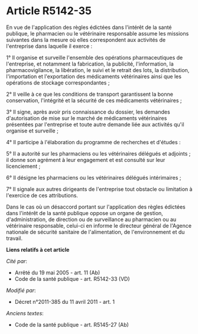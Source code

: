 # Article R5142-35

En vue de l'application des règles édictées dans l'intérêt de la santé publique, le pharmacien ou le vétérinaire responsable
assume les missions suivantes dans la mesure où elles correspondent aux activités de l'entreprise dans laquelle il exerce :

1° Il organise et surveille l'ensemble des opérations pharmaceutiques de l'entreprise, et notamment la fabrication, la
publicité, l'information, la pharmacovigilance, la libération, le suivi et le retrait des lots, la distribution,
l'importation et l'exportation des médicaments vétérinaires ainsi que les opérations de stockage correspondantes ;

2° Il veille à ce que les conditions de transport garantissent la bonne conservation, l'intégrité et la sécurité de ces
médicaments vétérinaires ;

3° Il signe, après avoir pris connaissance du dossier, les demandes d'autorisation de mise sur le marché de médicaments
vétérinaires présentées par l'entreprise et toute autre demande liée aux activités qu'il organise et surveille ;

4° Il participe à l'élaboration du programme de recherches et d'études :

5° Il a autorité sur les pharmaciens ou les vétérinaires délégués et adjoints ; il donne son agrément à leur engagement et
est consulté sur leur licenciement ;

6° Il désigne les pharmaciens ou les vétérinaires délégués intérimaires ;

7° Il signale aux autres dirigeants de l'entreprise tout obstacle ou limitation à l'exercice de ces attributions.

Dans le cas où un désaccord portant sur l'application des règles édictées dans l'intérêt de la santé publique oppose un
organe de gestion, d'administration, de direction ou de surveillance au pharmacien ou au vétérinaire responsable, celui-ci en
informe le directeur général de l'Agence nationale de sécurité sanitaire de l'alimentation, de l'environnement et du travail.

**Liens relatifs à cet article**

_Cité par_:

  - Arrêté du 19 mai 2005 - art. 11 (Ab)
  - Code de la santé publique - art. R5142-33 (VD)

_Modifié par_:

  - Décret n°2011-385 du 11 avril 2011 - art. 1

_Anciens textes_:

  - Code de la santé publique - art. R5145-27 (Ab)
